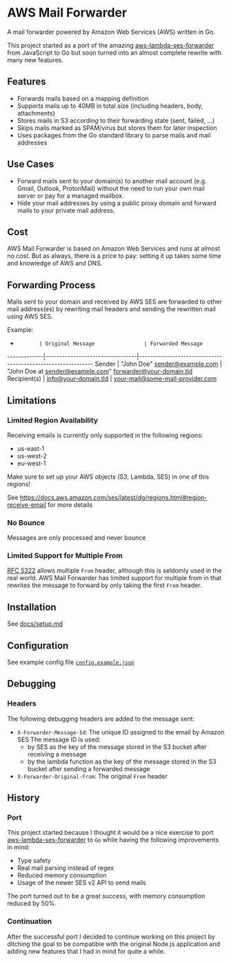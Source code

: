 # AWS Mail Forwarder

A mail forwarder powered by Amazon Web Services (AWS) written in Go.

This project started as a port of the amazing [aws-lambda-ses-forwarder](https://github.com/arithmetric/aws-lambda-ses-forwarder)
from JavaScript to Go but soon turned into an almost complete rewrite with many new features.


## Features

- Forwards mails based on a mapping definition
- Supports mails up to 40MB in total size (including headers, body, attachments)
- Stores mails in S3 according to their forwarding state (sent, failed, ...)
- Skips mails marked as SPAM/virus but stores them for later inspection
- Uses packages from the Go standard library to parse mails and mail addresses


## Use Cases

- Forward mails sent to your domain(s) to another mail account (e.g. Gmail, Outlook, ProtonMail) without the need to run your own mail server or pay for a managed mailbox.
- Hide your mail addresses by using a public proxy domain and forward mails to your private mail address.


## Cost

AWS Mail Forwarder is based on Amazon Web Services and runs at almost no cost. But as always, there is a price to pay: setting it up takes some time and knowledge of AWS and DNS.


## Forwarding Process

Mails sent to your domain and received by AWS SES are forwarded to other mail address(es) by rewriting mail headers and sending the rewritten mail using AWS SES.

Example:

-            | Original Message                | Forwarded Message
-------------|---------------------------------|-------------------------------------------------------------
Sender       | "John Doe" <sender@example.com> | "John Doe at sender@example.com" <forwarder@your-domain.tld>
Recipient(s) | info@your-domain.tld            | your-mail@some-mail-provider.com


## Limitations

### Limited Region Availability

Receiving emails is currently only supported in the following regions:
- us-east-1
- us-west-2
- eu-west-1

Make sure to set up your AWS objects (S3, Lambda, SES) in one of this regions!

See https://docs.aws.amazon.com/ses/latest/dg/regions.html#region-receive-email for more details

### No Bounce

Messages are only processed and never bounce

### Limited Support for Multiple From

[RFC 5322](https://www.rfc-editor.org/rfc/rfc5322) allows multiple `From` header, although this is seldomly used in the real world. AWS Mail Forwarder has limited support for multiple from in that rewrites the message to forward by only taking the first `From` header.


## Installation

See [docs/setup.md](docs/setup.md)


## Configuration

See example config file [`config.example.json`](build/config.example.json)


## Debugging

### Headers

The following debugging headers are added to the message sent:

- `X-Forwarder-Message-Id`: The unique ID assigned to the email by Amazon SES
  The message ID is used:
  - by SES as the key of the message stored in the S3 bucket after receiving a message
  - by the lambda function as the key of the message stored in the S3 bucket after sending a forwarded message
- `X-Forwarder-Original-From`: The original `From` header


## History

### Port

This project started because I thought it would be a nice exercise to port [aws-lambda-ses-forwarder](https://github.com/arithmetric/aws-lambda-ses-forwarder) to `Go` while having the following improvements in mind:

- Type safety
- Real mail parsing instead of regex
- Reduced memory consumption
- Usage of the newer SES v2 API to send mails

The port turned out to be a great success, with memory consumption reduced by 50%.

### Continuation
After the successful port I decided to continue working on this project by ditching the goal to be compatible with the original Node.js application and adding new features that I had in mind for quite a while.
